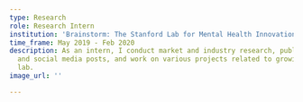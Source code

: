 ```yaml
---
type: Research
role: Research Intern
institution: 'Brainstorm: The Stanford Lab for Mental Health Innovation'
time_frame: May 2019 - Feb 2020
description: As an intern, I conduct market and industry research, publish blog articles
  and social media posts, and work on various projects related to growing the academic
  lab.
image_url: ''

---
```

